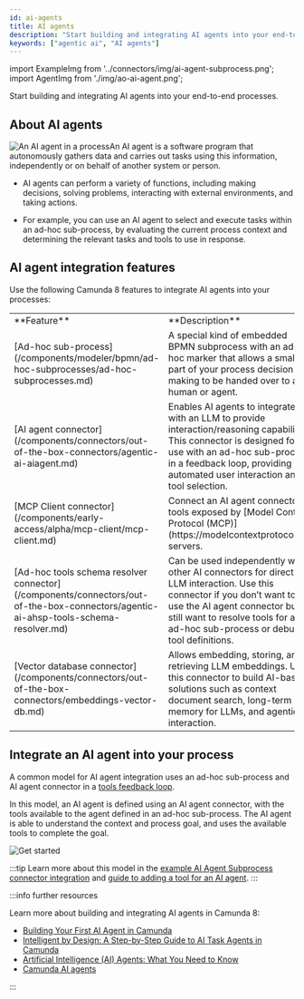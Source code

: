 ```yaml
---
id: ai-agents
title: AI agents
description: "Start building and integrating AI agents into your end-to-end processes. An AI agent is a software program that autonomously gathers data and carries out tasks using this information, independently or on behalf of another system or person."
keywords: ["agentic ai", "AI agents"]
---
```


import ExampleImg from '../connectors/img/ai-agent-subprocess.png';
import AgentImg from './img/ao-ai-agent.png';

Start building and integrating AI agents into your end-to-end processes.

## About AI agents

<p><img src={AgentImg} title="An AI agent in a process" alt="An AI agent in a process"  className="img-transparent" style={{border:0,padding:0,paddingLeft:30,paddingTop:10,margin:0,marginLeft:10,float: 'right', width: '45%'}}/>An AI agent is a software program that autonomously gathers data and carries out tasks using this information, independently or on behalf of another system or person.</p>

- AI agents can perform a variety of functions, including making decisions, solving problems, interacting with external environments, and taking actions.

- For example, you can use an AI agent to select and execute tasks within an ad-hoc sub-process, by evaluating the current process context and determining the relevant tasks and tools to use in response.

## AI agent integration features

Use the following Camunda 8 features to integrate AI agents into your processes:

<table className="table-callout">
<tr>
    <td width="30%">**Feature**</td>
    <td>**Description**</td>
</tr>
<tr>
    <td>[Ad-hoc sub-process](/components/modeler/bpmn/ad-hoc-subprocesses/ad-hoc-subprocesses.md)</td>
    <td>A special kind of embedded BPMN subprocess with an ad-hoc marker that allows a small part of your process decision-making to be handed over to a human or agent.</td>
</tr>
<tr>
    <td>[AI agent connector](/components/connectors/out-of-the-box-connectors/agentic-ai-aiagent.md)</td>
    <td>Enables AI agents to integrate with an LLM to provide interaction/reasoning capabilities. This connector is designed for use with an ad-hoc sub-process in a feedback loop, providing automated user interaction and tool selection.</td>
</tr>
<tr>
    <td>[MCP Client connector](/components/early-access/alpha/mcp-client/mcp-client.md)</td>
    <td>Connect an AI agent connector to tools exposed by [Model Context Protocol (MCP)](https://modelcontextprotocol.io/) servers.</td>
</tr>
<tr>
    <td>[Ad-hoc tools schema resolver connector](/components/connectors/out-of-the-box-connectors/agentic-ai-ahsp-tools-schema-resolver.md)</td>
    <td>Can be used independently with other AI connectors for direct LLM interaction. Use this connector if you don’t want to use the AI agent connector but still want to resolve tools for an ad-hoc sub-process or debug tool definitions.</td>
</tr>
<tr>
    <td>[Vector database connector](/components/connectors/out-of-the-box-connectors/embeddings-vector-db.md)</td>
    <td>Allows embedding, storing, and retrieving LLM embeddings. Use this connector to build AI-based solutions such as context document search, long-term memory for LLMs, and agentic AI interaction.</td>
</tr>
</table>

## Integrate an AI agent into your process

A common model for AI agent integration uses an ad-hoc sub-process and AI agent connector in a [tools feedback loop](/components/connectors/out-of-the-box-connectors/agentic-ai-aiagent-subprocess-example.md).

In this model, an AI agent is defined using an AI agent connector, with the tools available to the agent defined in an ad-hoc sub-process. The AI agent is able to understand the context and process goal, and uses the available tools to complete the goal.

<p><img src={ExampleImg} title="Example AI agent integration diagram" alt="Get started" className="img-700"/></p>

:::tip
Learn more about this model in the [example AI Agent Subprocess connector integration](/components/connectors/out-of-the-box-connectors/agentic-ai-aiagent-subprocess-example.md) and [guide to adding a tool for an AI agent](https://camunda.com/blog/2025/05/guide-to-adding-tool-ai-agent/).
:::

:::info further resources

Learn more about building and integrating AI agents in Camunda 8:

- [Building Your First AI Agent in Camunda](https://camunda.com/blog/2025/05/step-by-step-guide-ai-task-agents-camunda/)
- [Intelligent by Design: A Step-by-Step Guide to AI Task Agents in Camunda](https://camunda.com/blog/2025/05/step-by-step-guide-ai-task-agents-camunda/)
- [Artificial Intelligence (AI) Agents: What You Need to Know](https://camunda.com/blog/2024/08/ai-agents-what-you-need-to-know/)
- [Camunda AI agents](https://camunda.com/blog/tag/ai-agent/)

:::
